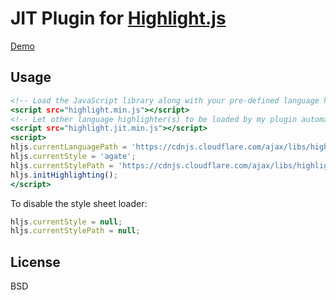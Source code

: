 JIT Plugin for [Highlight.js](https://github.com/highlightjs/highlight.js)
==========================================================================

[Demo](https://taufik-nurrohman.github.io/highlight.jit.js/index.html)

Usage
-----

~~~ .html
<!-- Load the JavaScript library along with your pre-defined language highlighter -->
<script src="highlight.min.js"></script>
<!-- Let other language highlighter(s) to be loaded by my plugin automatically -->
<script src="highlight.jit.min.js"></script>
<script>
hljs.currentLanguagePath = 'https://cdnjs.cloudflare.com/ajax/libs/highlight.js/10.0.3/languages/%s.min.js';
hljs.currentStyle = 'agate';
hljs.currentStylePath = 'https://cdnjs.cloudflare.com/ajax/libs/highlight.js/10.0.3/styles/%s.min.css';
hljs.initHighlighting();
</script>
~~~

To disable the style sheet loader:

~~~ .js
hljs.currentStyle = null;
hljs.currentStylePath = null;
~~~

License
-------

BSD
